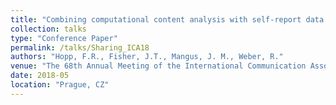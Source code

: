 ```yaml
---
title: "Combining computational content analysis with self-report data to predict news article sharing."
collection: talks
type: "Conference Paper"
permalink: /talks/Sharing_ICA18
authors: "Hopp, F.R., Fisher, J.T., Mangus, J. M., Weber, R."
venue: "The 68th Annual Meeting of the International Communication Association"
date: 2018-05
location: "Prague, CZ"
---
```

